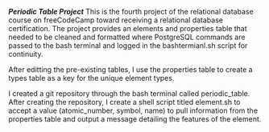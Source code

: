 ***Periodic Table Project***
This is the fourth project of the relational database course on freeCodeCamp toward receiving a relational database certification. 
The project provides an elements and properties table that needed to be cleaned and formatted where PostgreSQL commands are passed to the bash terminal and logged in the bashtermianl.sh script for continuity.

After editting the pre-existing tables, I use the properties table to create a types table as a key for the unique element types. 

I created a git repository through the bash terminal called periodic_table. After creating the repository, I create a shell script titled element.sh to accept a value (atomic_number, symbol, name) to pull information from the properties table and output a message detailing the features of the element. 
